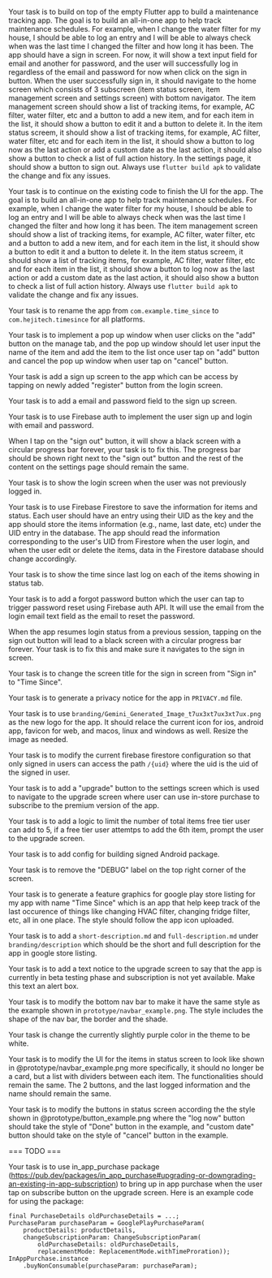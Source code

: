Your task is to build on top of the empty Flutter app to build a maintenance tracking app. The goal is to build an all-in-one app to help track maintenance schedules. For example, when I change the water filter for my house, I should be able to log an entry and I will be able to always check when was the last time I changed the filter and how long it has been. The app should have a sign in screen. For now, it will show a text input field for email and another for password, and the user will successfully log in regardless of the email and password for now when click on the sign in button. When the user successfully sign in, it should navigate to the home screen which consists of 3 subscreen (item status screen, item management screen and settings screen) with bottom navigator. The item management screen should show a list of tracking items, for example, AC filter, water filter, etc and a button to add a new item, and for each item in the list, it should show a button to edit it and a button to delete it. In the item status screem, it should show a list of tracking items, for example, AC filter, water filter, etc and for each item in the list, it should show a button to log now as the last action or add a custom date as the last action, it should also show a button to check a list of full action history. In the settings page, it should show a button to sign out. Always use `flutter build apk` to validate the change and fix any issues.

Your task is to continue on the existing code to finish the UI for the app. The goal is to build an all-in-one app to help track maintenance schedules. For example, when I change the water filter for my house, I should be able to log an entry and I will be able to always check when was the last time I changed the filter and how long it has been. The item management screen should show a list of tracking items, for example, AC filter, water filter, etc and a button to add a new item, and for each item in the list, it should show a button to edit it and a button to delete it. In the item status screem, it should show a list of tracking items, for example, AC filter, water filter, etc and for each item in the list, it should show a button to log now as the last action or add a custom date as the last action, it should also show a button to check a list of full action history. Always use `flutter build apk` to validate the change and fix any issues.

Your task is to rename the app from `com.example.time_since` to `com.hejitech.timesince` for all platforms.

Your task is to implement a pop up window when user clicks on the "add" button on the manage tab, and the pop up window should let user input the name of the item and add the item to the list once user tap on "add" button and cancel the pop up window when user tap on "cancel" button.

Your task is add a sign up screen to the app which can be access by tapping on newly added "register" button from the login screen.

Your task is to add a email and password field to the sign up screen.

Your task is to use Firebase auth to implement the user sign up and login with email and password.

When I tap on the "sign out" button, it will show a black screen with a circular progress bar forever, your task is to fix this. The progress bar should be shown right next to the "sign out" button and the rest of the content on the settings page should remain the same.

Your task is to show the login screen when the user was not previously logged in.

Your task is to use Firebase Firestore to save the information for items and status. Each user should have an entry using their UID as the key and the app should store the items information (e.g., name, last date, etc) under the UID entry in the database. The app should read the information corresponding to the user's UID from Firestore when the user login, and when the user edit or delete the items, data in the Firestore database should change accordingly.

Your task is to show the time since last log on each of the items showing in status tab.

Your task is to add a forgot password button which the user can tap to trigger password reset using Firebase auth API. It will use the email from the login email text field as the email to reset the password.

When the app resumes login status from a previous session, tapping on the sign out button will lead to a black screen with a circular progress bar forever. Your task is to fix this and make sure it navigates to the sign in screen.

Your task is to change the screen title for the sign in screen from "Sign in" to "Time Since".

Your task is to generate a privacy notice for the app in `PRIVACY.md` file.

Your task is to use `branding/Gemini_Generated_Image_t7ux3xt7ux3xt7ux.png` as the new logo for the app. It should relace the current icon for ios, android app, favicon for web, and macos, linux and windows as well. Resize the image as needed.

Your task is to modify the current firebase firestore configuration so that only signed in users can access the path `/{uid}` where the uid is the uid of the signed in user.

Your task is to add a "upgrade" button to the settings screen which is used to navigate to the upgrade screen where user can use in-store purchase to subscribe to the premium version of the app.

Your task is to add a logic to limit the number of total items free tier user can add to 5, if a free tier user attemtps to add the 6th item, prompt the user to the upgrade screen.

Your task is to add config for building signed Android package.

Your task is to remove the "DEBUG" label on the top right corner of the screen.

Your task is to generate a feature graphics for google play store listing for my app with name "Time Since" which is an app that help keep track of the last occurence of things like changing HVAC filter, changing fridge filter, etc, all in one place. The style should follow the app icon uploaded.

Your task is to add a `short-description.md` and `full-description.md` under `branding/description` which should be the short and full description for the app in google store listing.

Your task is to add a text notice to the upgrade screen to say that the app is currently in beta testing phase and subscription is not yet available. Make this text an alert box.

Your task is to modify the bottom nav bar to make it have the same style as the example shown in `prototype/navbar_example.png`. The style includes the shape of the nav bar, the border and the shade.

Your task is change the currently slightly purple color in the theme to be white.

Your task is to modify the UI for the items in status screen to look like shown in @prototype/navbar_example.png more specifically, it should no longer be a card, but a list with dividers between each item. The functionalities should remain the same. The 2 buttons, and the last logged information and the name should remain the same.

Your task is to modify the buttons in status screen according the the style shown in @prototype/button_example.png where the "log now" button should take the style of "Done" button in the example, and "custom date" button should take on the style of "cancel" button in the example.

=== TODO ===

Your task is to use in_app_purchase package (https://pub.dev/packages/in_app_purchase#upgrading-or-downgrading-an-existing-in-app-subscription) to bring up in app purchase when the user tap on subscribe button on the upgrade screen. Here is an example code for using the package:
```
final PurchaseDetails oldPurchaseDetails = ...;
PurchaseParam purchaseParam = GooglePlayPurchaseParam(
    productDetails: productDetails,
    changeSubscriptionParam: ChangeSubscriptionParam(
        oldPurchaseDetails: oldPurchaseDetails,
        replacementMode: ReplacementMode.withTimeProration));
InAppPurchase.instance
    .buyNonConsumable(purchaseParam: purchaseParam);
```